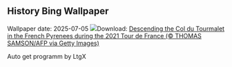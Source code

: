 ## History Bing Wallpaper
Wallpaper date: 2025-07-05
![](https://www.bing.com/th?id=OHR.TourCyclists_EN-IN9256103238_UHD.jpg&w=1000)Download: [Descending the Col du Tourmalet in the French Pyrenees during the 2021 Tour de France (© THOMAS SAMSON/AFP via Getty Images)](https://www.bing.com/th?id=OHR.TourCyclists_EN-IN9256103238_UHD.jpg)

Auto get programm by LtgX
